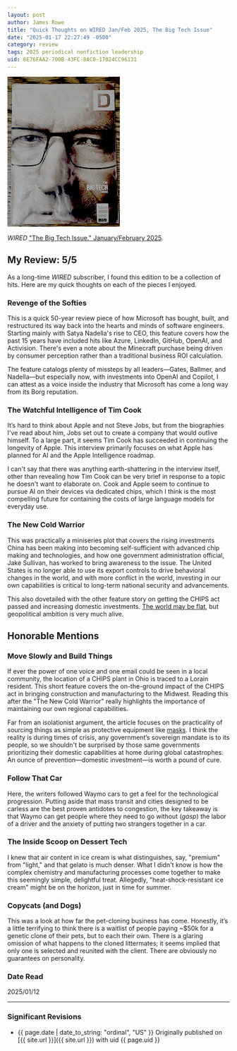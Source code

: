 ```yaml
---
layout: post
author: James Rowe
title: "Quick Thoughts on WIRED Jan/Feb 2025, The Big Tech Issue"
date: "2025-01-17 22:27:49 -0500"
category: review
tags: 2025 periodical nonfiction leadership
uid: 6E76FAA2-700B-43FC-8AC0-17024CC96131
---
```


<img src="/assets/posts-images/wired-2025-jan-feb-issue-cover.png" alt="cover page of WIRED magazine" class="center-img img-stylish"/>

*WIRED* ["The Big Tech Issue." January/February 2025](https://www.amazon.com/WIRED-Magazine-January-February-Issue/dp/B0DNNRR73X).

## My Review: 5/5

As a long-time *WIRED* subscriber, I found this edition to be a collection of hits. Here are my quick thoughts on each of the pieces I enjoyed.

### Revenge of the Softies 

This is a quick 50-year review piece of how Microsoft has bought, built, and restructured its way back into the hearts and minds of software engineers. Starting mainly with Satya Nadella's rise to CEO, this feature covers how the past 15 years have included hits like Azure, LinkedIn, GitHub, OpenAI, and Activision. There's even a note about the Minecraft purchase being driven by consumer perception rather than a traditional business ROI calculation.

The feature catalogs plenty of missteps by all leaders—Gates, Ballmer, and Nadella—but especially now, with investments into OpenAI and Copilot, I can attest as a voice inside the industry that Microsoft has come a long way from its Borg reputation.

### The Watchful Intelligence of Tim Cook

It’s hard to think about Apple and not Steve Jobs, but from the biographies I've read about him, Jobs set out to create a company that would outlive himself. To a large part, it seems Tim Cook has succeeded in continuing the longevity of Apple. This interview primarily focuses on what Apple has planned for AI and the Apple Intelligence roadmap.

I can't say that there was anything earth-shattering in the interview itself, other than revealing how Tim Cook can be very brief in response to a topic he doesn't want to elaborate on. Cook and Apple seem to continue to pursue AI on their devices via dedicated chips, which I think is the most compelling future for containing the costs of large language models for everyday use.

### The New Cold Warrior

This was practically a miniseries plot that covers the rising investments China has been making into becoming self-sufficient with advanced chip making and technologies, and how one government administration official, Jake Sullivan, has worked to bring awareness to the issue. The United States is no longer able to use its export controls to drive behavioral changes in the world, and with more conflict in the world, investing in our own capabilities is critical to long-term national security and advancements.

This also dovetailed with the other feature story on getting the CHIPS act passed and increasing domestic investments. [The world may be flat](https://en.wikipedia.org/wiki/The_World_Is_Flat), but geopolitical ambition is very much alive.

## Honorable Mentions

### Move Slowly and Build Things

If ever the power of one voice and one email could be seen in a local community, the location of a CHIPS plant in Ohio is traced to a Lorain resident. This short feature covers the on-the-ground impact of the CHIPS act in bringing construction and manufacturing to the Midwest. Reading this after the "The New Cold Warrior" really highlights the importance of maintaining our own regional capabilities.

Far from an isolationist argument, the article focuses on the practicality of sourcing things as simple as protective equipment like [masks](https://www.nytimes.com/2022/03/05/business/dealbook/american-mask-makers.html). I think the reality is during times of crisis, any government’s sovereign mandate is to its people, so we shouldn't be surprised by those same governments prioritizing their domestic capabilities at home during global catastrophes. An ounce of prevention—domestic investment—is worth a pound of cure.

### Follow That Car

Here, the writers followed Waymo cars to get a feel for the technological progression. Putting aside that mass transit and cities designed to be carless are the best proven antidotes to congestion, the key takeaway is that Waymo can get people where they need to go without (*gasp*) the labor of a driver and the anxiety of putting two strangers together in a car.

### The Inside Scoop on Dessert Tech

I knew that air content in ice cream is what distinguishes, say, "premium" from "light," and that gelato is much denser. What I didn't know is how the complex chemistry and manufacturing processes come together to make this seemingly simple, delightful treat. Allegedly, "heat-shock-resistant ice cream" might be on the horizon, just in time for summer.

### Copycats (and Dogs)

This was a look at how far the pet-cloning business has come. Honestly, it’s a little terrifying to think there is a waitlist of people paying ~$50k for a genetic clone of their pets, but to each their own. There is a glaring omission of what happens to the cloned littermates; it seems implied that only one is selected and reunited with the client. There are obviously no guarantees on personality.

### Date Read
2025/01/12

---

### Significant Revisions

- {{ page.date | date_to_string: "ordinal", "US" }} Originally published on [{{ site.url }}]({{ site.url }}) with uid {{ page.uid }}

